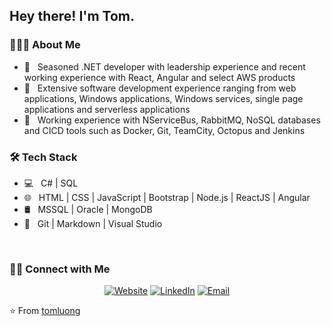 <h2> Hey there! I'm Tom.</h2>

<h3> 👨🏻‍💻 About Me </h3>

- 🤔 &nbsp; Seasoned .NET developer with leadership experience and recent working experience with React, Angular and select AWS products
- 💼 &nbsp; Extensive software development experience ranging from web applications, Windows applications, Windows services, single page applications and serverless applications
- 🌱 &nbsp; Working experience with NServiceBus, RabbitMQ, NoSQL databases and CICD tools such as Docker, Git, TeamCity, Octopus and Jenkins

<h3>🛠 Tech Stack</h3>

- 💻 &nbsp; C# |  SQL
- 🌐 &nbsp; HTML | CSS | JavaScript | Bootstrap | Node.js | ReactJS | Angular
- 🛢 &nbsp; MSSQL | Oracle | MongoDB
- 🔧 &nbsp; Git | Markdown | Visual Studio

<br/>

<h3> 🤝🏻 Connect with Me </h3>

<p align="center">
<a href="https://tomluong.github.io/"><img alt="Website" src="https://img.shields.io/badge/Website-tomluong.github.io-blue?style=flat-square&logo=google-chrome"></a>
<a href="https://www.linkedin.com/in/tomqluong/"><img alt="LinkedIn" src="https://img.shields.io/badge/LinkedIn-Tom%20Luong-blue?style=flat-square&logo=linkedin"></a>
<a href="mailto:tomluong@live.com"><img alt="Email" src="https://img.shields.io/badge/Email-tomluong@live.com-blue?style=flat-square&logo=gmail"></a>
</p>

⭐️ From [tomluong](https://github.com/tomluong)
